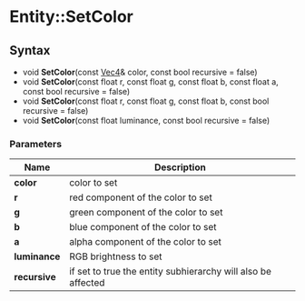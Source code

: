 # Entity::SetColor #

## Syntax ##
- void **SetColor**(const [Vec4](CPP_Vec4.md)& color, const bool recursive = false)
- void **SetColor**(const float r, const float g, const float b, const float a, const bool recursive = false)
- void **SetColor**(const float r, const float g, const float b, const bool recursive = false)
- void **SetColor**(const float luminance, const bool recursive = false)

### Parameters ###

| Name | Description |
| --- | --- |
| **color** | color to set |
| **r** | red component of the color to set |
| **g** | green component of the color to set |
| **b** | blue component of the color to set |
| **a** | alpha component of the color to set |
| **luminance** | RGB brightness to set |
| **recursive** | if set to true the entity subhierarchy will also be affected |
